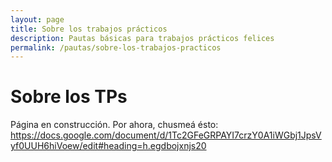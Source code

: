 ```yaml
---
layout: page
title: Sobre los trabajos prácticos
description: Pautas básicas para trabajos prácticos felices
permalink: /pautas/sobre-los-trabajos-practicos
---
```



# Sobre los TPs

Página en construcción. Por ahora, chusmeá ésto: https://docs.google.com/document/d/1Tc2GFeGRPAYI7crzY0A1iWGbj1JpsVyf0UUH6hiVoew/edit#heading=h.egdbojxnjs20

<!--  Habrá aspectos que tendrán que investigar por su cuenta -->
